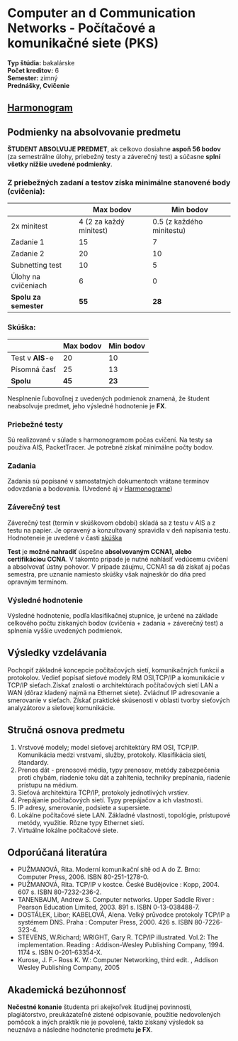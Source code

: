 # Computer an   d Communication Networks - Počítačové a komunikačné siete (PKS)
**Typ štúdia:** bakalárske  
**Počet kreditov:** 6  
**Semester:** zimný     
**Prednášky, Cvičenie**

## [Harmonogram](pks2324_harmonogram.pdf)

## Podmienky na absolvovanie predmetu
**ŠTUDENT ABSOLVUJE PREDMET**,  ak celkovo dosiahne **aspoň 56 bodov**  (za semestrálne úlohy, priebežný testy a záverečný test) a súčasne **splní všetky nižšie uvedené podmienky**. 

### Z priebežných zadaní a testov získa minimálne stanovené body (**cvičenia**):

<table>
<thead>
  <tr>
    <th></th>
    <th>Max bodov</th>
    <th>Min bodov</th>
  </tr>
</thead>
<tbody>
  <tr>
    <td>2x minitest</td>
    <td>4 (2 za každý minitest)</td>
    <td>0.5 (z každého minitestu)</td>
  </tr>
  <tr>
    <td>Zadanie 1</td>
    <td>15</td>
    <td>7</td>
  </tr>
  <tr>
    <td>Zadanie 2</td>
    <td>20</td>
    <td>10</td>
  </tr>
  <tr>
    <td>Subnetting test</td>
    <td>10</td>
    <td>5</td>
  </tr>
  <tr>
    <td>Úlohy na cvičeniach</td>
    <td>6</td>
    <td>0</td>
  </tr>
  <tr>
    <td><b>Spolu za semester</b></td>
    <td><b>55</b></td>
    <td><b>28</b></td>
  </tr>
</tbody>
</table>

### Skúška:
<table>
<thead>
  <tr>
    <th></th>
    <th>Max bodov</th>
    <th>Min bodov</th>
  </tr>
</thead>
<tbody>
  <tr>
    <td>Test v <b>AIS</b>-e</td>
    <td>20</td>
    <td>10</td>
  </tr>
  <tr>
    <td>Písomná časť</td>
    <td>25</td>
    <td>13</td>
  </tr>
 <tr>
    <td><b>Spolu</b></td>
    <td><b>45</b></td>
    <td><b>23</b></td>
  </tr>
</tbody>
</table>

Nesplnenie ľubovoľnej z uvedených podmienok znamená, že študent neabsolvuje predmet, jeho výsledné hodnotenie je **FX**.

### Priebežné testy
Sú realizované v súlade s harmonogramom počas cvičení. Na testy sa používa AIS, PacketTracer. Je potrebné získať minimálne počty bodov.

### Zadania
Zadania sú popísané v samostatných dokumentoch vrátane termínov odovzdania a bodovania. (Uvedené aj v [Harmonograme](pks2324_harmonogram.pdf))

### Záverečný test
Záverečný test (termín v skúškovom období) skladá sa z testu v AIS a z testu na papier. Je opravený a konzultovaný spravidla v deň napísania testu. Hodnoteneie je uvedené v časti [skúška](#skúška)

**Test** je **možné nahradiť** úspešne **absolvovaným CCNA1, alebo certifikáciou CCNA**. V takomto prípade je nutné nahlásiť vedúcemu cvičení a absolvovať ústny pohovor. V prípade záujmu, CCNA1 sa dá získať aj počas semestra, pre uznanie namiesto skúšky však najneskôr do dňa pred opravným termínom. 

### Výsledné hodnotenie
Výsledné hodnotenie, podľa klasifikačnej stupnice, je určené na základe celkového počtu získaných bodov (cvičenia + zadania + záverečný test) a splnenia vyššie uvedených podmienok.

## Výsledky vzdelávania
Pochopiť základné koncepcie počítačových sietí, komunikačných funkcií a protokolov. Vedieť popísať sieťové modely RM OSI,TCP/IP a komunikácie v TCP/IP sieťach.Získať znalosti o architektúrach počítačových sietí LAN a WAN (dôraz kladený najmä na Ethernet siete). Zvládnuť IP adresovanie a smerovanie v sieťach. Získať praktické skúsenosti v oblasti tvorby sieťových analyzátorov a sieťovej komunikácie.

## Stručná osnova predmetu
1. Vrstvové modely; model sieťovej architektúry RM OSI, TCP/IP. Komunikácia medzi vrstvami, služby, protokoly. Klasifikácia sietí, štandardy.
2. Prenos dát - prenosové média, typy prenosov, metódy zabezpečenia proti chybám, riadenie toku dát a zahltenia, techniky prepínania, riadenie prístupu na médium.
3. Sieťová architektúra TCP/IP, protokoly jednotlivých vrstiev.
4. Prepájanie počítačových sietí. Typy prepájačov a ich vlastnosti.
5. IP adresy, smerovanie, podsiete a supersiete.
6. Lokálne počítačové siete LAN. Základné vlastnosti, topológie, prístupové metódy, využitie. Rôzne typy Ethernet sietí.
7. Virtuálne lokálne počítačové siete.

## Odporúčaná literatúra
- PUŽMANOVÁ, Rita. Moderní komunikační sítě od A do Z. Brno: Computer Press, 2006. ISBN 80-251-1278-0.
- PUŽMANOVÁ, Rita. TCP/IP v kostce. České Budějovice : Kopp, 2004. 607 s. ISBN 80-7232-236-2.
- TANENBAUM, Andrew S. Computer networks. Upper Saddle River : Pearson Education Limited, 2003. 891 s. ISBN 0-13-038488-7.
- DOSTÁLEK, Libor; KABELOVÁ, Alena. Velký průvodce protokoly TCP/IP a systémem DNS. Praha : Computer Press, 2000. 426 s. ISBN 80-7226-323-4.
- STEVENS, W.Richard; WRIGHT, Gary R. TCP/IP illustrated. Vol.2: The implementation. Reading : Addison-Wesley Publishing Company, 1994. 1174 s. ISBN 0-201-63354-X.
- Kurose, J. F.- Ross K. W.: Computer Networking, third edit. , Addison Wesley Publishing Company, 2005

## Akademická bezúhonnosť
**Nečestné konanie** študenta pri akejkoľvek študijnej povinnosti, plagiátorstvo,
preukázateľné zistené odpisovanie, použitie nedovolených pomôcok a iných praktík nie
je povolené, takto získaný výsledok sa neuznáva a následne hodnotenie predmetu **je FX**. 
